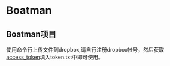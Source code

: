 # Boatman
##  Boatman项目
使用命令行上传文件到dropbox,请自行注册dropbox帐号，然后获取[access_token](https://blogs.dropbox.com/developers/2014/05/generate-an-access-token-for-your-own-account/)填入token.txt中即可使用。